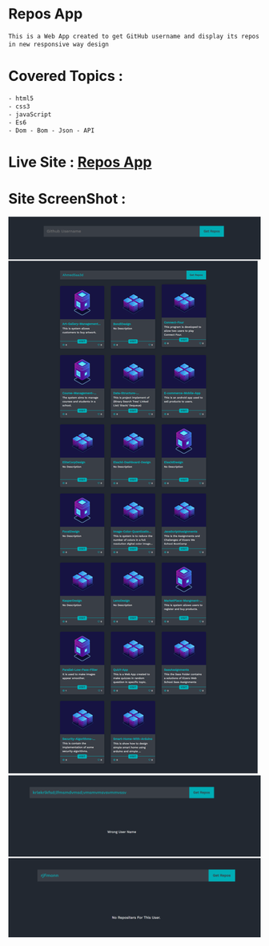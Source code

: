 # Repos App
    This is a Web App created to get GitHub username and display its repos in new responsive way design  

# Covered Topics :
    - html5
    - css3
    - javaScript
    - Es6
    - Dom - Bom - Json - API

# Live Site : [Repos App](https://ahmedsaa3d.github.io/Repos-App/)

# Site ScreenShot :
![](ReposApp-Design-1.png)
![](ReposApp-Design-2.png)
![](ReposApp-Design-4.png)
![](ReposApp-Design-5.png)
